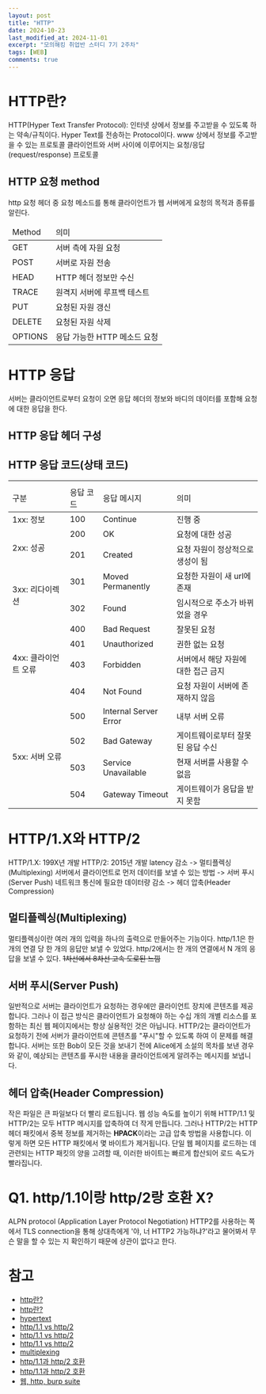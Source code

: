 ```yaml
---
layout: post
title: "HTTP"
date: 2024-10-23
last_modified_at: 2024-11-01
excerpt: "모의해킹 취업반 스터디 7기 2주차"
tags: [WEB]
comments: true
---
```


# HTTP란?
HTTP(Hyper Text Transfer Protocol):  인터넷 상에서 정보를 주고받을 수 있도록 하는 약속/규칙이다.
Hyper Text를 전송하는 Protocol이다.
www 상에서 정보를 주고받을 수 있는 프로토콜
클라이언트와 서버 사이에 이루어지는 요청/응답(request/response) 프로토콜

## HTTP 요청 method
http 요청 헤더 중 요청 메소드를 통해 클라이언트가 웹 서버에게 요청의 목적과 종류를 알린다.

<table>
    <thead>
        <tr>
            <td>Method</td>
            <td>의미</td>
        </tr>
    </thead>
    <tbody>
        <tr>
            <td>GET</td>
            <td>서버 측에 자원 요청</td>
        </tr>
        <tr>
            <td>POST</td>
            <td>서버로 자원 전송</td>
        </tr>
        <tr>
            <td>HEAD</td>
            <td>HTTP 헤더 정보만 수신</td>
        </tr>
        <tr>
            <td>TRACE</td>
            <td>원격지 서버에 루프백 테스트</td>
        </tr>
        <tr>
            <td>PUT</td>
            <td>요청된 자원 갱신</td>
        </tr>
        <tr>
            <td>DELETE</td>
            <td>요청된 자원 삭제</td>
        </tr>
        <tr>
            <td>OPTIONS</td>
            <td>응답 가능한 HTTP 메소드 요청</td>
        </tr>
    </tbody>
</table>

# HTTP 응답
서버는 클라이언트로부터 요청이 오면 응답 헤더의 정보와 바디의 데이터를 포함해 요청에 대한 응답을 한다.

## HTTP 응답 헤더 구성

## HTTP 응답 코드(상태 코드)
<table>
    <th>
        <tr>
            <td>구분</td>
            <td>응답 코드</td>
            <td>응답 메시지</td>
            <td>의미</td>
        </tr>
    </th>
    <tbody>
        <tr>
            <td>1xx: 정보</td>
            <td>100</td>
            <td>Continue</td>
            <td>진행 중</td>
        </tr>
        <tr>
            <td rowspan = "2">2xx: 성공</td>
            <td>200</td>
            <td>OK</td>
            <td>요청에 대한 성공</td>
        </tr>
        <tr>
            <!-- <td></td> -->
            <td>201</td>
            <td>Created</td>
            <td>요청 자원이 정상적으로 생성이 됨</td>
        </tr>
        <tr>
            <td rowspan = "2">3xx: 리다이렉션</td>
            <td>301</td>
            <td>Moved Permanently</td>
            <td>요청한 자원이 새 url에 존재</td>
        </tr>
        <tr>
            <!-- <td></td> -->
            <td>302</td>
            <td>Found</td>
            <td>임시적으로 주소가 바뀌었을 경우</td>
        </tr>
        <tr>
            <td rowspan = "4">4xx: 클라이언트 오류</td>
            <td>400</td>
            <td>Bad Request</td>
            <td>잘못된 요청</td>
        </tr>
        <tr>
            <!-- <td></td> -->
            <td>401</td>
            <td>Unauthorized</td>
            <td>권한 없는 요청</td>
        </tr>
        <tr>
            <!-- <td></td> -->
            <td>403</td>
            <td>Forbidden</td>
            <td>서버에서 해당 자원에 대한 접근 금지</td>
        </tr>
        <tr>
            <!-- <td></td> -->
            <td>404</td>
            <td>Not Found</td>
            <td>요청 자원이 서버에 존재하지 않음</td>
        </tr>
        <tr>
            <td rowspan = "4">5xx: 서버 오류</td>
            <td>500</td>
            <td>Internal Server Error</td>
            <td>내부 서버 오류</td>
        </tr>
        <tr>
            <!-- <td></td> -->
            <td>502</td>
            <td>Bad Gateway</td>
            <td>게이트웨이로부터 잘못된 응답 수신</td>
        </tr>
        <tr>
            <!-- <td></td> -->
            <td>503</td>
            <td>Service Unavailable</td>
            <td>현재 서버를 사용할 수 없음</td>
        </tr>
        <tr>
            <!-- <td></td> -->
            <td>504</td>
            <td>Gateway Timeout</td>
            <td>게이트웨이가 응답을 받지 못함</td>
        </tr>
    </tbody>
</table>

# HTTP/1.X와 HTTP/2
HTTP/1.X: 199X년 개발
HTTP/2: 2015년 개발
latency 감소 -> 멀티플렉싱(Multiplexing)
서버에서 클라이언트로 먼저 데이터를 보낼 수 있는 방법 -> 서버 푸시(Server Push)
네트워크 통신에 필요한 데이터량 감소 -> 헤더 압축(Header Compression)

## 멀티플렉싱(Multiplexing)
멀티플렉싱이란 여러 개의 입력을 하나의 출력으로 만들어주는 기능이다.
http/1.1은 한 개의 연결 당 한 개의 응답만 보낼 수 있었다.
http/2에서는  한 개의 연결에서 N 개의 응답을 보낼 수 있다.
~~1차선에서 8차선 고속 도로된 느낌~~
 
## 서버 푸시(Server Push)
일반적으로 서버는 클라이언트가 요청하는 경우에만 클라이언트 장치에 콘텐츠를 제공합니다.
그러나 이 접근 방식은 클라이언트가 요청해야 하는 수십 개의 개별 리소스를 포함하는 최신 웹 페이지에서는 항상 실용적인 것은 아닙니다.
HTTP/2는 클라이언트가 요청하기 전에 서버가 클라이언트에 콘텐츠를 "푸시"할 수 있도록 하여 이 문제를 해결합니다.
서버는 또한 Bob이 모든 것을 보내기 전에 Alice에게 소설의 목차를 보낸 경우와 같이, 예상되는 콘텐츠를 푸시한 내용을 클라이언트에게 알려주는 메시지를 보냅니다.

## 헤더 압축(Header Compression)
작은 파일은 큰 파일보다 더 빨리 로드됩니다.
웹 성능 속도를 높이기 위해 HTTP/1.1 및 HTTP/2는 모두 HTTP 메시지를 압축하여 더 작게 만듭니다.
그러나 HTTP/2는 HTTP 헤더 패킷에서 중복 정보를 제거하는 **HPACK**이라는 고급 압축 방법을 사용합니다.
이렇게 하면 모든 HTTP 패킷에서 몇 바이트가 제거됩니다.
단일 웹 페이지를 로드하는 데 관련되는 HTTP 패킷의 양을 고려할 때, 이러한 바이트는 빠르게 합산되어 로드 속도가 빨라집니다.

# Q1. http/1.1이랑 http/2랑 호환 X?
ALPN protocol (Application Layer Protocol Negotiation)
HTTP2를 사용하는 쪽에서 TLS connection을 통해 상대측에게 '야, 너 HTTP2 가능하냐?'라고 물어봐서 무슨 말을 할 수 있는 지 확인하기 때문에 상관이 없다고 한다. 


# 참고
* [http란?](https://www.cloudflare.com/ko-kr/learning/ddos/glossary/hypertext-transfer-protocol-http/)
* [http란?](https://ko.wikipedia.org/wiki/HTTP)
* [hypertext](https://ko.wikipedia.org/wiki/%ED%95%98%EC%9D%B4%ED%8D%BC%ED%85%8D%EC%8A%A4%ED%8A%B8)
* [http/1.1 vs http/2](https://www.cloudflare.com/ko-kr/learning/performance/http2-vs-http1.1/)
* [http/1.1 vs http/2](https://blog.bespinglobal.com/post/http1-1-http2/)
* [http/1.1 vs http/2](https://seo-tory.tistory.com/82)
* [multiplexing](https://12bme.tistory.com/741)
* [http/1.1과 http/2 호환](https://stackoverflow.com/questions/36500050/what-if-an-http-1-1-client-talk-to-an-http-2-only-server-and-what-if-an-http-2-c)
* [http/1.1과 http/2 호환](https://stackoverflow.com/questions/63856886/if-a-browser-is-http1-x-compatible-is-it-also-http2-compatable)
* [웹, http, burp suite](https://fis.kr//ko/major_biz/cyber_safety_oper/attack_info/security_news?articleSeq=2504)